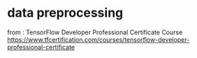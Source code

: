 # data preprocessing
from : TensorFlow Developer Professional Certificate Course
https://www.tfcertification.com/courses/tensorflow-developer-professional-certificate
